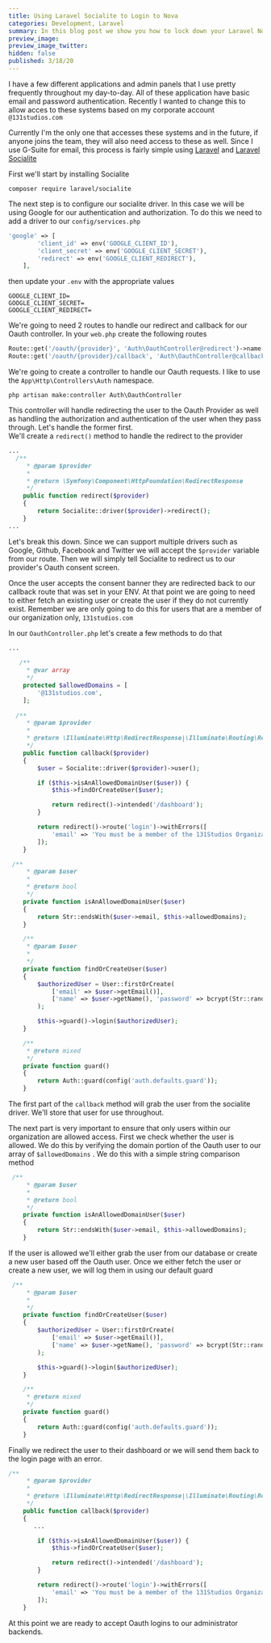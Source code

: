 ```yaml
---
title: Using Laravel Socialite to Login to Nova
categories: Development, Laravel
summary: In this blog post we show you how to lock down your Laravel Nova dashboard to members of your organization only.
preview_image:
preview_image_twitter:
hidden: false
published: 3/18/20
---
```


I have a few different applications and admin panels that I use pretty frequently throughout my day-to-day.  All of these application have basic email and password authentication.  Recently I wanted to change this to allow acces to these systems based on my corporate account `@131studios.com`

Currently I'm the only one that accesses these systems and in the future, if anyone joins the team, they will also need access to these as well.  Since I use G-Suite for email, this process is fairly simple using [Laravel](https://laravel.com) and [Laravel Socialite](https://laravel.com/docs/6.x/socialite)


First we'll start by installing Socialite

```
composer require laravel/socialite
```

The next step is to configure our socialite driver.  In this case we will be using Google for our authentication and authorization.  To do this we need to add a driver to our ```config/services.php```

```php
'google' => [
        'client_id' => env('GOOGLE_CLIENT_ID'),
        'client_secret' => env('GOOGLE_CLIENT_SECRET'),
        'redirect' => env('GOOGLE_CLIENT_REDIRECT'),
    ],
```

then update your ```.env``` with the appropriate values

```
GOOGLE_CLIENT_ID=
GOOGLE_CLIENT_SECRET=
GOOGLE_CLIENT_REDIRECT=
```

We're going to need 2 routes to handle our redirect and callback for our Oauth controller.  In your ```web.php``` create the following routes

```php
Route::get('/oauth/{provider}', 'Auth\OauthController@redirect')->name('oauth.redirect');
Route::get('/oauth/{provider}/callback', 'Auth\OauthController@callback');
```

We're going to create a controller to handle our Oauth requests.  I like to use the ```App\Http\Controllers\Auth``` namespace. 

```
php artisan make:controller Auth\OauthController
```

This controller will handle redirecting the user to the Oauth Provider as well as handling the authorization and authentication of the user when they pass through.  Let's handle the former first.  
We'll create a ```redirect()``` method to handle the redirect to the provider

```php
...
  /**
     * @param $provider
     *
     * @return \Symfony\Component\HttpFoundation\RedirectResponse
     */
    public function redirect($provider)
    {
        return Socialite::driver($provider)->redirect();
    }
...
```
  
Let's break this down. Since we can support multiple drivers such as Google, Github, Facebook and Twitter we will accept the ```$provider``` variable from our route. Then we will simply tell Socialite to redirect us to our provider's Oauth consent screen.

Once the user accepts the consent banner they are redirected back to our callback route that was set in your ENV.  At that point we are going to need to either fetch an existing user or create the user if they do not currently exist. Remember we are only going to do this for users that are a member of our organization only, ```131studios.com```

In our ```OauthController.php``` let's create a few methods to do that

```php
... 
  
   /**
     * @var array
     */
    protected $allowedDomains = [
        '@131studios.com',
    ];
  
  /**
     * @param $provider
     *
     * @return \Illuminate\Http\RedirectResponse|\Illuminate\Routing\Redirector
     */
    public function callback($provider)
    {
        $user = Socialite::driver($provider)->user();

        if ($this->isAnAllowedDomainUser($user)) {
            $this->findOrCreateUser($user);

            return redirect()->intended('/dashboard');
        }

        return redirect()->route('login')->withErrors([
            'email' => 'You must be a member of the 131Studios Organization to Login',
        ]);
	}

 /**
     * @param $user
     *
     * @return bool
     */
    private function isAnAllowedDomainUser($user)
    {
        return Str::endsWith($user->email, $this->allowedDomains);
    }

    /**
     * @param $user
     *
     */
    private function findOrCreateUser($user)
    {
        $authorizedUser = User::firstOrCreate(
            ['email' => $user->getEmail()],
            ['name' => $user->getName(), 'password' => bcrypt(Str::random(15)),]
        );

        $this->guard()->login($authorizedUser);
    }

    /**
     * @return mixed
     */
    private function guard()
    {
        return Auth::guard(config('auth.defaults.guard'));
    }
```

The first part of the ```callback``` method will grab the user from the socialite driver.  We'll store that user for use throughout.  

The next part is very important to ensure that only users within our organization are allowed access. First we check whether the user is allowed.  We do this by verifying the domain portion of the Oauth user to our array of ```$allowedDomains``` .  We do this with a simple string comparison method

```php
 /**
     * @param $user
     *
     * @return bool
     */
    private function isAnAllowedDomainUser($user)
    {
        return Str::endsWith($user->email, $this->allowedDomains);
    }
```

If the user is allowed we'll either grab the user from our database or create a new user based off the Oauth user.  Once we either fetch the user or create a new user, we will log them in using our default guard

```php
 /**
     * @param $user
     *
     */
    private function findOrCreateUser($user)
    {
        $authorizedUser = User::firstOrCreate(
            ['email' => $user->getEmail()],
            ['name' => $user->getName(), 'password' => bcrypt(Str::random(15)),]
        );

        $this->guard()->login($authorizedUser);
    }

    /**
     * @return mixed
     */
    private function guard()
    {
        return Auth::guard(config('auth.defaults.guard'));
    }
```

Finally we redirect the user to their dashboard or we will send them back to the login page with an error.

```php
/**
     * @param $provider
     *
     * @return \Illuminate\Http\RedirectResponse|\Illuminate\Routing\Redirector
     */
    public function callback($provider)
    {
       ...

        if ($this->isAnAllowedDomainUser($user)) {
            $this->findOrCreateUser($user);

            return redirect()->intended('/dashboard');
        }

        return redirect()->route('login')->withErrors([
            'email' => 'You must be a member of the 131Studios Organization to Login',
        ]);
	}
```

At this point we are ready to accept Oauth logins to our administrator backends.  
